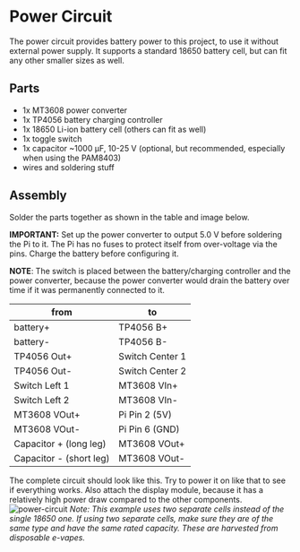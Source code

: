 Power Circuit
=============

The power circuit provides battery power to this project, to use it without external power supply. It supports a 
standard 18650 battery cell, but can fit any other smaller sizes as well. 

## Parts
* 1x MT3608 power converter
* 1x TP4056 battery charging controller
* 1x 18650 Li-ion battery cell (others can fit as well)
* 1x toggle switch
* 1x capacitor ~1000 µF, 10-25 V (optional, but recommended, especially when using the PAM8403)
* wires and soldering stuff

## Assembly

Solder the parts together as shown in the table and image below.

**IMPORTANT:** Set up the power converter to output 5.0 V before soldering the Pi to it. The Pi has no fuses to protect
itself from over-voltage via the pins. Charge the battery before configuring it.

**NOTE**: The switch is placed between the battery/charging controller and the power converter, because the power
converter would drain the battery over time if it was permanently connected to it.

| from                    | to              |
|-------------------------|-----------------|
| battery+                | TP4056 B+       |
| battery-                | TP4056 B-       |
| TP4056 Out+             | Switch Center 1 |
| TP4056 Out-             | Switch Center 2 |
| Switch Left 1           | MT3608 VIn+     |
| Switch Left 2           | MT3608 VIn-     |
| MT3608 VOut+            | Pi Pin 2 (5V)   |
| MT3608 VOut-            | Pi Pin 6 (GND)  |
| Capacitor + (long leg)  | MT3608 VOut+    |
| Capacitor - (short leg) | MT3608 VOut-    |

The complete circuit should look like this. Try to power it on like that to see if everything works. Also attach the
display module, because it has a relatively high power draw compared to the other components.
![power-circuit](power-circuit.jpg)
*Note: This example uses two separate cells instead of the single 18650 one. If using two separate cells, make sure they
are of the same type and have the same rated capacity. These are harvested from disposable e-vapes.*

